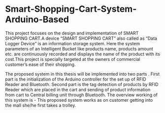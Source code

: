 # Smart-Shopping-Cart-System-Arduino-Based


This project focuses on the design and implementation of SMART SHOPPING CART.A device “SMART SHOPPING CART” also called as “Data Logger 
Device” is an information storage system. Here the system parameters of an Intelligent Bucket like products name, products amount etc.
are continuously recorded and displays the name of the product with its cost.This project is specially targeted at the owners of 
commercial customer’s ease of their shopping.


The proposed system in this thesis will be implemented into two parts . First part is the initialization of the Arduino controller for 
the set up of RFID Reader and Bluetooth. Second part is the tag detection of products by RFID Reader which are placed in the cart and 
sending of product information from cart to Central billing unit through Bluetooth. The overview working of this system is - This proposed 
system works as on customer getting into the mall she/he first takes a trolley.


